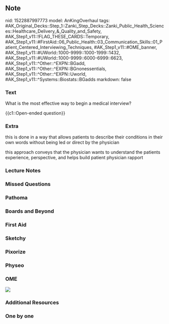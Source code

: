 ## Note
nid: 1522887997773
model: AnKingOverhaul
tags: #AK_Original_Decks::Step_1::Zanki_Step_Decks::Zanki_Public_Health_Sciences::Healthcare_Delivery_&_Quality_and_Safety, #AK_Step1_v11::!FLAG_THESE_CARDS::Temporary, #AK_Step1_v11::#FirstAid::06_Public_Health::03_Communication_Skills::01_Patient_Centered_Interviewing_Techniques, #AK_Step1_v11::#OME_banner, #AK_Step1_v11::#UWorld::1000-9999::1000-1999::1432, #AK_Step1_v11::#UWorld::1000-9999::6000-6999::6623, #AK_Step1_v11::^Other::^EXPN::BGadd, #AK_Step1_v11::^Other::^EXPN::BGnonessentials, #AK_Step1_v11::^Other::^EXPN::Uworld, #AK_Step1_v11::^Systems::Biostats::BGadds
markdown: false

### Text
What is the most effective way to begin a medical interview?
<div>
  {{c1::Open-ended question}}
</div>

### Extra
this is done in a way that allows patients to describe their
conditions in their own words without being led or direct by the
physician
<div>
  this approach conveys that the physician wants to understand the
  patients experience, perspective, and helps build patient
  physician rapport
</div>

### Lecture Notes


### Missed Questions


### Pathoma


### Boards and Beyond


### First Aid


### Sketchy


### Pixorize


### Physeo


### OME
<div class="ome-widget">
  <a href="https://onlinemeded.org?ref=anki"><img src=
  "_OME_AnkiFlashcards_General_7.png"></a>
</div>

### Additional Resources


### One by one

